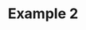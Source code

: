 ---
title: "Example 2"
description: "Example 2"
pubDate: "2024-02-01"
updateDate: "2024-02-01"
heroImage: "./assets/2.png"
shader: 
    src: "/volumetric/example2.frag"
---